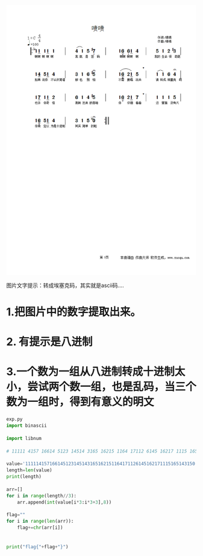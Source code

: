 

![](images/619C9045B9CD444692FC613FFDC5197A93ffdda9-7931-4753-aee3-0c05df7bc9b5.bmp)



图片文字提示：转成埃塞克码，其实就是ascii码....

# 1.把图片中的数字提取出来。



# 2. 有提示是八进制



# 3.一个数为一组从八进制转成十进制太小，尝试两个数一组，也是乱码，当三个数为一组时，得到有意义的明文



```python
exp.py
import binascii

import libnum

# 11111 4157 16614 5123 14514 3165 16215 1164 17112 6145 16217 1115 16514 3150

value='111114157166145123145143165162151164171126145162171115165143150'
length=len(value)
print(length)

arr=[]
for i in range(length//3):
    arr.append(int(value[i*3:i*3+3],8))

flag=""
for i in range(len(arr)):
    flag+=chr(arr[i])


print("flag{"+flag+"}")

```





